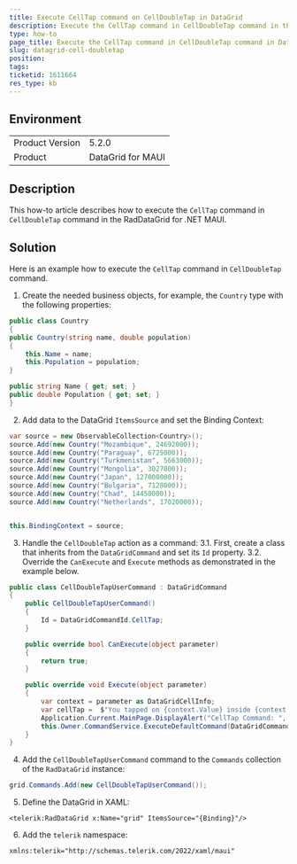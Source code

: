 ```yaml
---
title: Execute CellTap command on CellDoubleTap in DataGrid
description: Execute the CellTap command in CellDoubleTap command in the RadDataGrid for .NET MAUI.
type: how-to
page_title: Execute the CellTap command in CellDoubleTap command in DataGrid
slug: datagrid-cell-doubletap
position: 
tags: 
ticketid: 1611664
res_type: kb
---
```


## Environment
<table>
    <tbody>
        <tr>
            <td>Product Version</td>
            <td>5.2.0</td>
        </tr>
        <tr>
            <td>Product</td>
            <td>DataGrid for MAUI</td>
        </tr>
    </tbody>
</table>


## Description

This how-to article describes how to execute the `CellTap` command in `CellDoubleTap` command in the RadDataGrid for .NET MAUI.

## Solution

Here is an example how to execute the `CellTap` command in `CellDoubleTap` command.

1. Create the needed business objects, for example, the `Country` type with the following properties:

```C#
public class Country
{
public Country(string name, double population)
{
    this.Name = name;
    this.Population = population;
}

public string Name { get; set; }
public double Population { get; set; }
}
```

2. Add data to the DataGrid `ItemsSource` and set the Binding Context:

```C#
var source = new ObservableCollection<Country>();
source.Add(new Country("Mozambique", 24692000));
source.Add(new Country("Paraguay", 6725000));
source.Add(new Country("Turkmenistan", 5663000));
source.Add(new Country("Mongolia", 3027000));
source.Add(new Country("Japan", 127000000));
source.Add(new Country("Bulgaria", 7128000));
source.Add(new Country("Chad", 14450000));
source.Add(new Country("Netherlands", 17020000));


this.BindingContext = source;
```

3. Handle the `CellDoubleTap` action as a command:
   3.1. First, create a class that inherits from the `DataGridCommand` and set its `Id` property.
   3.2. Override the `CanExecute` and `Execute` methods as demonstrated in the example below.

```C#
public class CellDoubleTapUserCommand : DataGridCommand
{
    public CellDoubleTapUserCommand()
    {
        Id = DataGridCommandId.CellTap;
    }

    public override bool CanExecute(object parameter)
    {
        return true;
    }

    public override void Execute(object parameter)
    {
        var context = parameter as DataGridCellInfo;
        var cellTap =  $"You tapped on {context.Value} inside {context.Column.HeaderText} column \n";
        Application.Current.MainPage.DisplayAlert("CellTap Command: ", cellTap, "OK");
        this.Owner.CommandService.ExecuteDefaultCommand(DataGridCommandId.CellTap, parameter);
    }
}
```

4. Add the `CellDoubleTapUserCommand` command to the `Commands` collection of the `RadDataGrid` instance:

```C#
grid.Commands.Add(new CellDoubleTapUserCommand());
```

5. Define the DataGrid in XAML:

```XAML
<telerik:RadDataGrid x:Name="grid" ItemsSource="{Binding}"/>
```

6. Add the `telerik` namespace:

```XAML
xmlns:telerik="http://schemas.telerik.com/2022/xaml/maui"
```





